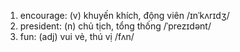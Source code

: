 1. encourage: (v) khuyến khích, động viên /ɪnˈkʌrɪdʒ/
2. president: (n) chủ tịch, tổng thống /ˈprezɪdənt/
8. fun: (adj) vui vẻ, thú vị /fʌn/